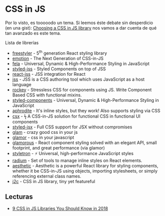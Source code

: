 # CSS in JS

Por lo visto, es tooooodo un tema. Si leemos éste debate sin desperdicio (en una gist): [Choosing a CSS in JS library](https://gist.github.com/troch/c27c6a8cc47b76755d848c6d1204fdaf) nos vamos a dar cuenta de qué tan avanzado es este tema.

Lista de librerías

- [freestyler](https://github.com/streamich/freestyler) - 5<sup>th</sup> generation React styling library
- [emotion](https://emotion.sh/) - The Next Generation of CSS-in-JS
- [fela](https://github.com/rofrischmann/fela/) - Universal, Dynamic & High-Performance Styling in JavaScript
- [styled-jss](https://github.com/cssinjs/styled-jss) - Styled Components on top of JSS
- [react-jss](https://github.com/cssinjs/react-jss) - JSS integration for React
- [jss](https://github.com/cssinjs/jss) - JSS is a CSS authoring tool which uses JavaScript as a host language
- [rockey](https://github.com/tuchk4/rockey) - Stressless CSS for components using JS. Write Component Based CSS with functional mixins.
- [styled-components](https://github.com/styled-components/styled-components) - Universal, Dynamic & High-Performance Styling in JavaScript
- [aphrodite](https://github.com/Khan/aphrodite) - It's inline styles, but they work! Also supports styling via CSS
- [csx](https://github.com/jxnblk/cxs) - ϟ A CSS-in-JS solution for functional CSS in functional UI components
- [styled-jsx](https://github.com/zeit/styled-jsx) - Full CSS support for JSX without compromises
- [glam](https://github.com/threepointone/glam) - crazy good css in your js
- [glamor](https://github.com/threepointone/glamor) - css in your javascript
- [glamorous](https://github.com/paypal/glamorous) - React component styling solved with an elegant API, small footprint, and great performance (via glamor)
- [styletron](https://github.com/rtsao/styletron) - ⚡️ Universal, high-performance JavaScript styles
- [radium](https://github.com/FormidableLabs/radium) - Set of tools to manage inline styles on React elements.
- [aesthetic](https://github.com/milesj/aesthetic) - Aesthetic is a powerful React library for styling components, whether it be CSS-in-JS using objects, importing stylesheets, or simply referencing external class names.
- [j2c](https://github.com/j2css/j2c) - CSS in JS library, tiny yet featureful

## Lecturas

- [9 CSS in JS Libraries You Should Know in 2018](https://blog.bitsrc.io/9-css-in-js-libraries-you-should-know-in-2018-25afb4025b9b)
